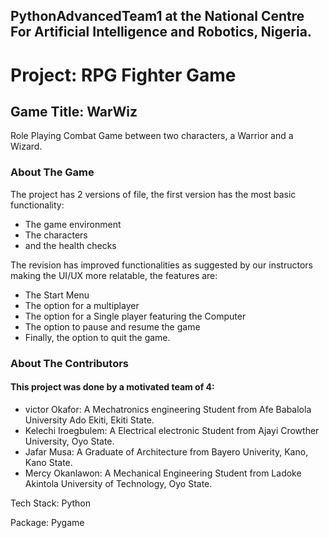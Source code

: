 ## PythonAdvancedTeam1 at the National Centre For Artificial Intelligence and Robotics, Nigeria.
# Project: RPG Fighter Game
## Game Title: **WarWiz**
Role Playing Combat Game between two characters, a Warrior and a Wizard.

### About The Game

The project has 2 versions of file, the first version has the most basic functionality:

- The game environment
- The characters
- and the health checks

The revision has improved functionalities as suggested by our instructors making the UI/UX more relatable, the features are:

- The Start Menu
- The option for a multiplayer
- The option for a Single player featuring the Computer
- The option to pause and resume the game
- Finally, the option to quit the game.

### About The Contributors


#### This project was done by a motivated team of 4:

- victor Okafor: A Mechatronics engineering Student from Afe Babalola University Ado Ekiti, Ekiti State.
- Kelechi Iroegbulem: A Electrical electronic Student from Ajayi Crowther University, Oyo State.
- Jafar Musa: A Graduate of Architecture from Bayero Univerity, Kano, Kano State.
- Mercy Okanlawon: A Mechanical Engineering Student from Ladoke Akintola University of Technology, Oyo State. 

Tech Stack: Python

Package: Pygame
